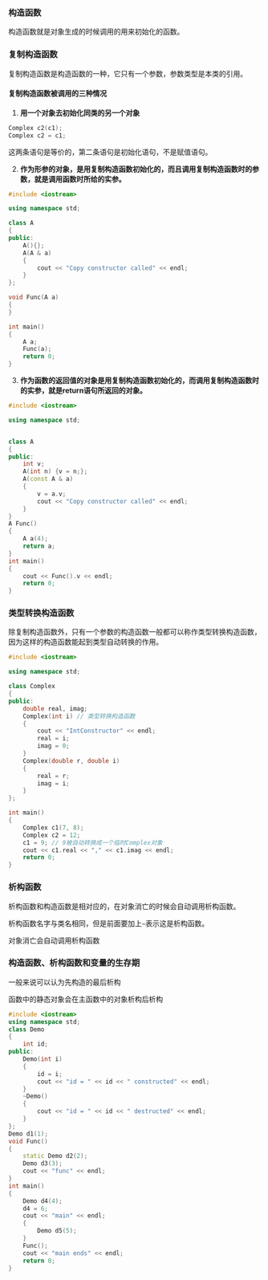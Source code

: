 ### 构造函数

构造函数就是对象生成的时候调用的用来初始化的函数。

### 复制构造函数

复制构造函数是构造函数的一种，它只有一个参数，参数类型是本类的引用。

#### 复制构造函数被调用的三种情况

1. **用一个对象去初始化同类的另一个对象**

```cpp
Complex c2(c1);
Complex c2 = c1;
```

这两条语句是等价的，第二条语句是初始化语句，不是赋值语句。

2. **作为形参的对象，是用复制构造函数初始化的，而且调用复制构造函数时的参数，就是调用函数时所给的实参。**

```cpp
#include <iostream>

using namespace std;

class A
{
public:
	A(){};
	A(A & a)
	{
		cout << "Copy constructor called" << endl;
	}
};

void Func(A a)
{
}

int main()
{
	A a;
	Func(a);
	return 0;
}
```
3. **作为函数的返回值的对象是用复制构造函数初始化的，而调用复制构造函数时的实参，就是return语句所返回的对象。**

```cpp
#include <iostream>

using namespace std;


class A
{
public:
	int v;
    A(int n) {v = n;};
    A(const A & a)
    {
    	v = a.v;
        cout << "Copy constructor called" << endl;
    }
}
A Func()
{
    A a(4);
    return a;
}
int main()
{
    cout << Func().v << endl;
    return 0;
}
```

### 类型转换构造函数

除复制构造函数外，只有一个参数的构造函数一般都可以称作类型转换构造函数，因为这样的构造函数能起到类型自动转换的作用。

```cpp
#include <iostream>

using namespace std;

class Complex
{
public:
    double real, imag;
    Complex(int i) // 类型转换构造函数
    {
        cout << "IntConstructor" << endl;
        real = i;
        imag = 0;
    }
    Complex(double r, double i)
    {
        real = r;
        imag = i;
    }
};

int main()
{
    Complex c1(7, 8);
    Complex c2 = 12;
    c1 = 9; // 9被自动转换成一个临时Complex对象
    cout << c1.real << "," << c1.imag << endl;
    return 0;
}
```

### 析构函数

析构函数和构造函数是相对应的，在对象消亡的时候会自动调用析构函数。

析构函数名字与类名相同，但是前面要加上`~`表示这是析构函数。

对象消亡会自动调用析构函数

### 构造函数、析构函数和变量的生存期

 一般来说可以认为先构造的最后析构

函数中的静态对象会在主函数中的对象析构后析构

```cpp
#include <iostream>
using namespace std;
class Demo
{
	int id;
public:
	Demo(int i)
	{
		id = i;
		cout << "id = " << id << " constructed" << endl;
	}
	~Demo()
	{
		cout << "id = " << id << " destructed" << endl;
	}
};
Demo d1(1);
void Func()
{
	static Demo d2(2);
	Demo d3(3);
	cout << "func" << endl;
}
int main()
{
	Demo d4(4);
	d4 = 6;
	cout << "main" << endl;
	{
		Demo d5(5);
	}
	Func();
	cout << "main ends" << endl;
	return 0;
}
```

